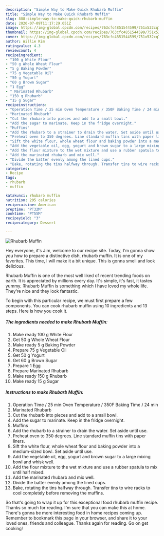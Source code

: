 ```yaml
---
description: "Simple Way to Make Quick Rhubarb Muffin"
title: "Simple Way to Make Quick Rhubarb Muffin"
slug: 888-simple-way-to-make-quick-rhubarb-muffin
date: 2020-07-09T11:17:29.051Z
image: https://img-global.cpcdn.com/recipes/763cfc4851544599/751x532cq70/rhubarb-muffin-recipe-main-photo.jpg
thumbnail: https://img-global.cpcdn.com/recipes/763cfc4851544599/751x532cq70/rhubarb-muffin-recipe-main-photo.jpg
cover: https://img-global.cpcdn.com/recipes/763cfc4851544599/751x532cq70/rhubarb-muffin-recipe-main-photo.jpg
author: Willie Kim
ratingvalue: 4.3
reviewcount: 4
recipeingredient:
- "100 g White Flour"
- "50 g Whole Wheat Flour"
- "5 g Baking Powder"
- "75 g Vegetable Oil"
- "50 g Yogurt"
- "60 g Brown Sugar"
- "1 Egg"
- " Marinated Rhubarb"
- "150 g Rhubarb"
- "15 g Sugar"
recipeinstructions:
- "Operation Time / 25 min Oven Temperature / 350F Baking Time / 24 min"
- "Marinated Rhubarb"
- "Cut the rhubarb into pieces and add to a small bowl."
- "Add the sugar to marinate. Keep in the fridge overnight."
- "Muffins"
- "Add the rhubarb to a strainer to drain the water. Set aside until use."
- "Preheat oven to 350 degrees. Line standard muffin tins with paper liners."
- "Sift the white flour, whole wheat flour and baking powder into a medium-sized bowl. Set aside until use."
- "Add the vegetable oil, egg, yogurt and brown sugar to a large mixing bowl and whisk well."
- "Add the flour mixture to the wet mixture and use a rubber spatula to mix until half mixed."
- "Add the marinated rhubarb and mix well."
- "Divide the batter evenly among the lined cups."
- "Bake, rotating the tins halfway through. Transfer tins to wire racks to cool completely before removing the muffins."
categories:
- Recipe
tags:
- rhubarb
- muffin

katakunci: rhubarb muffin 
nutrition: 295 calories
recipecuisine: American
preptime: "PT32M"
cooktime: "PT55M"
recipeyield: "3"
recipecategory: Dessert

---
```



![Rhubarb Muffin](https://img-global.cpcdn.com/recipes/763cfc4851544599/751x532cq70/rhubarb-muffin-recipe-main-photo.jpg)

Hey everyone, it's Jim, welcome to our recipe site. Today, I'm gonna show you how to prepare a distinctive dish, rhubarb muffin. It is one of my favorites. This time, I will make it a bit unique. This is gonna smell and look delicious.

Rhubarb Muffin is one of the most well liked of recent trending foods on earth. It is appreciated by millions every day. It's simple, it's fast, it tastes yummy. Rhubarb Muffin is something which I have loved my whole life. They're nice and they look fantastic.




To begin with this particular recipe, we must first prepare a few components. You can cook rhubarb muffin using 10 ingredients and 13 steps. Here is how you cook it.

<!--inarticleads1-->

##### The ingredients needed to make Rhubarb Muffin:

1. Make ready 100 g White Flour
1. Get 50 g Whole Wheat Flour
1. Make ready 5 g Baking Powder
1. Prepare 75 g Vegetable Oil
1. Get 50 g Yogurt
1. Get 60 g Brown Sugar
1. Prepare 1 Egg
1. Prepare  Marinated Rhubarb
1. Make ready 150 g Rhubarb
1. Make ready 15 g Sugar




<!--inarticleads2-->

##### Instructions to make Rhubarb Muffin:

1. Operation Time / 25 min Oven Temperature / 350F Baking Time / 24 min
1. Marinated Rhubarb
1. Cut the rhubarb into pieces and add to a small bowl.
1. Add the sugar to marinate. Keep in the fridge overnight.
1. Muffins
1. Add the rhubarb to a strainer to drain the water. Set aside until use.
1. Preheat oven to 350 degrees. Line standard muffin tins with paper liners.
1. Sift the white flour, whole wheat flour and baking powder into a medium-sized bowl. Set aside until use.
1. Add the vegetable oil, egg, yogurt and brown sugar to a large mixing bowl and whisk well.
1. Add the flour mixture to the wet mixture and use a rubber spatula to mix until half mixed.
1. Add the marinated rhubarb and mix well.
1. Divide the batter evenly among the lined cups.
1. Bake, rotating the tins halfway through. Transfer tins to wire racks to cool completely before removing the muffins.




So that's going to wrap it up for this exceptional food rhubarb muffin recipe. Thanks so much for reading. I'm sure that you can make this at home. There's gonna be more interesting food in home recipes coming up. Remember to bookmark this page in your browser, and share it to your loved ones, friends and colleague. Thanks again for reading. Go on get cooking!

